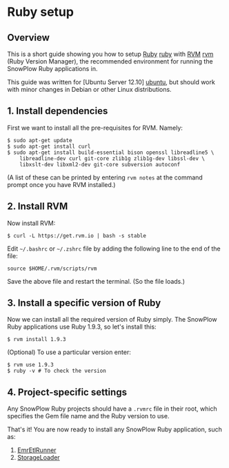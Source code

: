 # Ruby setup

## Overview

This is a short guide showing you how to setup [Ruby] [ruby] with [RVM] [rvm] (Ruby Version Manager), the recommended environment for running the SnowPlow Ruby applications in.

This guide was written for [Ubuntu Server 12.10] [ubuntu], but should work with minor changes in Debian or other Linux distributions.

## 1. Install dependencies

First we want to install all the pre-requisites for RVM. Namely:

	$ sudo apt-get update
	$ sudo apt-get install curl
	$ sudo apt-get install build-essential bison openssl libreadline5 \
		libreadline-dev curl git-core zlib1g zlib1g-dev libssl-dev \
		libxslt-dev libxml2-dev git-core subversion autoconf	

(A list of these can be printed by entering `rvm notes` at the command prompt once you have RVM installed.)

## 2. Install RVM

Now install RVM:
	
	$ curl -L https://get.rvm.io | bash -s stable

Edit `~/.bashrc` or `~/.zshrc` file by adding the following line to the end of the file:

	source $HOME/.rvm/scripts/rvm

Save the above file and restart the terminal. (So the file loads.) 

## 3. Install a specific version of Ruby

Now we can install all the required version of Ruby simply. The SnowPlow Ruby applications use Ruby 1.9.3, so let's install this:

	$ rvm install 1.9.3

(Optional) To use a particular version enter:

	$ rvm use 1.9.3
	$ ruby -v # To check the version

## 4. Project-specific settings

Any SnowPlow Ruby projects should have a `.rvmrc` file in their root, which specifies the Gem file name and the Ruby version to use.

That's it! You are now ready to install any SnowPlow Ruby application, such as:

1. [EmrEtlRunner](Deploying-EmrEtlRunner)
2. [StorageLoader](StorageLoader-setup)

[ruby]: http://www.ruby-lang.org/en/
[rvm]: https://rvm.io/

[ubuntu]: http://www.ubuntu.com/download/server